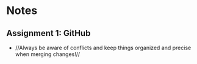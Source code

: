 # Notes

## Assignment 1: GitHub
- //Always be aware of conflicts and keep things organized and precise when merging changes!//

